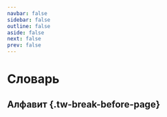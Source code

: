 ```yaml
---
navbar: false
sidebar: false
outline: false
aside: false
next: false
prev: false
---
```


# Словарь

<!--@include: ./intro.md-->

<script setup>
import { data as dict } from './dictionary.data';
import { capitalize } from '~/composables/text';
import DIndex from '~/components/Dictionary/DIndex.vue';
import DWord from '~/components/Dictionary/DWord.vue';
import { onMounted } from 'vue';

onMounted(() => {
    document.querySelector('.VPLocalNav')?.remove();
})
</script>

## Алфавит {.tw-break-before-page}

<DIndex :dict="dict" local/>

<template v-for="(words, letter) in dict">
    <h2 :id="letter" class="tw-break-before-page tw-mb-4">
        {{ capitalize(letter) }}
    </h2>
    <div class='tw-columns-2'>
        <DWord v-for="word in words" :key="word.id" :word="word"/>
    </div>
</template>
